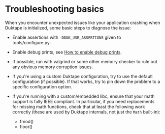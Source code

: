 # Troubleshooting basics

When you encounter unexpected issues like your application crashing when
Duktape is initialized, some basic steps to diagnose the issue:

* Enable assertions with `-DDUK_USE_ASSERTIONS` given to tools/configure.py.

* Enable debug prints, see
  [How to enable debug prints](HowtoDebugPrints.md).

* If possible, run with valgrind or some other memory checker to rule out
  any obvious memory corruption issues.

* If you're using a custom Duktape configuration, try to use the default
  configuration (if possible).  If that works, try to pin down the problem
  to a specific configuration option.

* If you're running with a custom/embedded libc, ensure that your math
  support is fully IEEE compliant.  In particular, if you need replacements
  for missing math functions, check that at least the following work
  correctly (these are used by Duktape internals, not just the `Math`
  built-in):

  - fmod()
  - floor()
